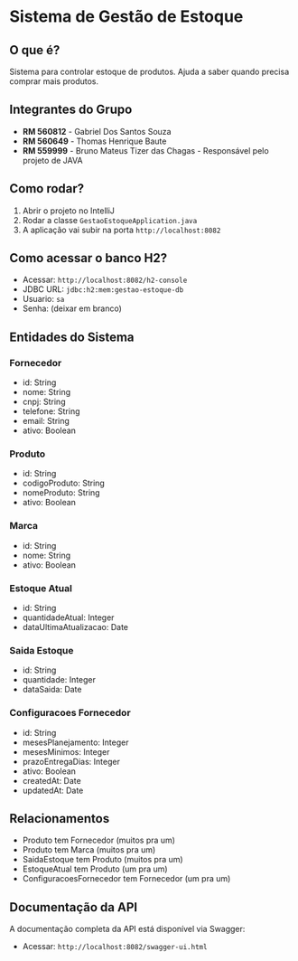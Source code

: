 # Sistema de Gestão de Estoque

## O que é?

Sistema para controlar estoque de produtos. Ajuda a saber quando precisa comprar mais produtos.

## Integrantes do Grupo

- **RM 560812** - Gabriel Dos Santos Souza
- **RM 560649** - Thomas Henrique Baute
- **RM 559999** - Bruno Mateus Tizer das Chagas - Responsável pelo projeto de JAVA

## Como rodar?

1. Abrir o projeto no IntelliJ
2. Rodar a classe `GestaoEstoqueApplication.java`
3. A aplicação vai subir na porta `http://localhost:8082`

## Como acessar o banco H2?

- Acessar: `http://localhost:8082/h2-console`
- JDBC URL: `jdbc:h2:mem:gestao-estoque-db`
- Usuario: `sa`
- Senha: (deixar em branco)

## Entidades do Sistema

### Fornecedor
- id: String
- nome: String
- cnpj: String
- telefone: String
- email: String
- ativo: Boolean

### Produto
- id: String
- codigoProduto: String
- nomeProduto: String
- ativo: Boolean

### Marca
- id: String
- nome: String
- ativo: Boolean

### Estoque Atual
- id: String
- quantidadeAtual: Integer
- dataUltimaAtualizacao: Date

### Saida Estoque
- id: String
- quantidade: Integer
- dataSaida: Date

### Configuracoes Fornecedor
- id: String
- mesesPlanejamento: Integer
- mesesMinimos: Integer
- prazoEntregaDias: Integer
- ativo: Boolean
- createdAt: Date
- updatedAt: Date

## Relacionamentos

- Produto tem Fornecedor (muitos pra um)
- Produto tem Marca (muitos pra um)
- SaidaEstoque tem Produto (muitos pra um)
- EstoqueAtual tem Produto (um pra um)
- ConfiguracoesFornecedor tem Fornecedor (um pra um)

## Documentação da API

A documentação completa da API está disponível via Swagger:
- Acessar: `http://localhost:8082/swagger-ui.html`
